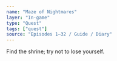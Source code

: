 ```yaml
---
name: "Maze of Nightmares"
layer: "In-game"
type: "Quest"
tags: ["quest"]
source: "Episodes 1–32 / Guide / Diary"
---
```

Find the shrine; try not to lose yourself.
